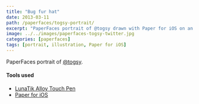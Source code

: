 ```yaml
---
title: "Bug fur hat"
date: 2013-03-11
path: /paperfaces/togsy-portrait/
excerpt: "PaperFaces portrait of @togsy drawn with Paper for iOS on an iPad."
image: ../../images/paperfaces-togsy-twitter.jpg
categories: [paperfaces]
tags: [portrait, illustration, Paper for iOS]
---
```


PaperFaces portrait of [@togsy](https://twitter.com/togsy).

#### Tools used

- [LunaTik Alloy Touch Pen](https://www.amazon.com/gp/product/B00821TR7G/ref=as_li_ss_tl?ie=UTF8&tag=mademist-20&linkCode=as2&camp=1789&creative=390957&creativeASIN=B00821TR7G)
- [Paper for iOS](https://paper.bywetransfer.com/)
